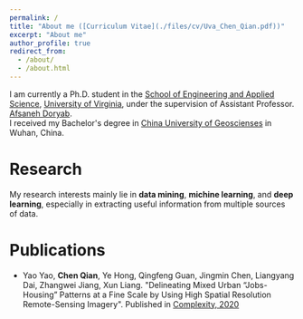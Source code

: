 ```yaml
---
permalink: /
title: "About me ([Curriculum Vitae](./files/cv/Uva_Chen_Qian.pdf))"
excerpt: "About me"
author_profile: true
redirect_from: 
  - /about/
  - /about.html
---
```

I am currently a Ph.D. student in the [School of Engineering and Applied Science](https://engineering.virginia.edu/), [University of Virginia](https://www.virginia.edu/), under the supervision of Assistant Professor. [Afsaneh Doryab](http://www.afsanehdoryab.com/). <br>
I received my Bachelor's degree in [China University of Geoscienses](https://www.cug.edu.cn/) in Wuhan, China. 

# Research
My research interests mainly lie in **data mining**, **michine learning**, and **deep learning**,  especially in extracting useful information from multiple sources of data.

# Publications
* Yao Yao, **Chen Qian**, Ye Hong, Qingfeng Guan, Jingmin Chen, Liangyang Dai, Zhangwei Jiang, Xun Liang. "Delineating Mixed Urban “Jobs-Housing” Patterns at a Fine Scale by Using High Spatial Resolution Remote-Sensing Imagery". Published in [Complexity, 2020](https://www.hindawi.com/journals/complexity/)

<!---Activity and Service--->
<!---Experience--->